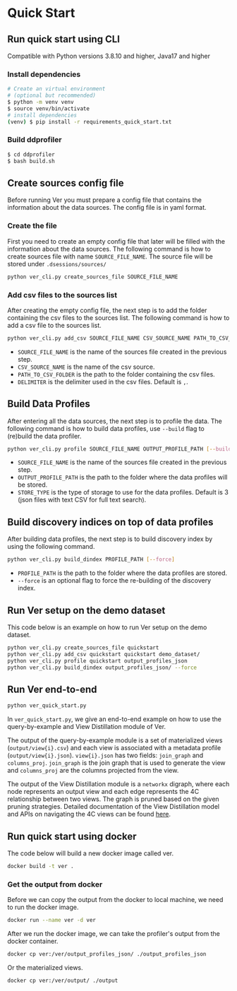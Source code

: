 # Quick Start

## Run quick start using CLI

Compatible with Python versions 3.8.10 and higher, Java17 and higher

### Install dependencies

```bash
# Create an virtual environment
# (optional but recommended)
$ python -m venv venv
$ source venv/bin/activate
# install dependencies
(venv) $ pip install -r requirements_quick_start.txt
```

### Build ddprofiler

```bash
$ cd ddprofiler
$ bash build.sh
```

## Create sources config file

Before running Ver you must prepare a config file that contains the information about the data sources. The config file is in yaml format.

### Create the file

First you need to create an empty config file that later will be filled with the information about the data sources. The following command is how to create sources file with name `SOURCE_FILE_NAME`.
The source file will be stored under `.dsessions/sources/`

```bash
python ver_cli.py create_sources_file SOURCE_FILE_NAME
```

### Add csv files to the sources list

After creating the empty config file, the next step is to add the folder containing the csv files to the sources list. The following command is how to add a csv file to the sources list.

```bash
python ver_cli.py add_csv SOURCE_FILE_NAME CSV_SOURCE_NAME PATH_TO_CSV_FOLDER [--sep DELIMITER]
```

- `SOURCE_FILE_NAME` is the name of the sources file created in the previous step.
- `CSV_SOURCE_NAME` is the name of the csv source.
- `PATH_TO_CSV_FOLDER` is the path to the folder containing the csv files.
- `DELIMITER` is the delimiter used in the csv files. Default is `,`.

## Build Data Profiles

After entering all the data sources, the next step is to profile the data. The following command is how to build data profiles, use `--build` flag to (re)build the data profiler.

```bash
python ver_cli.py profile SOURCE_FILE_NAME OUTPUT_PROFILE_PATH [--build] [--store_type STORE_TYPE]
```

- `SOURCE_FILE_NAME` is the name of the sources file created in the previous step.
- `OUTPUT_PROFILE_PATH` is the path to the folder where the data profiles will be stored.
- `STORE_TYPE` is the type of storage to use for the data profiles. Default is 3 (json files with text CSV for full text search).

## Build discovery indices on top of data profiles

After building data profiles, the next step is to build discovery index by using the following command.

```bash
python ver_cli.py build_dindex PROFILE_PATH [--force]
```

- `PROFILE_PATH` is the path to the folder where the data profiles are stored.
- `--force` is an optional flag to force the re-building of the discovery index.

## Run Ver setup on the demo dataset

This code below is an example on how to run Ver setup on the demo dataset.

```bash
python ver_cli.py create_sources_file quickstart
python ver_cli.py add_csv quickstart quickstart demo_dataset/
python ver_cli.py profile quickstart output_profiles_json
python ver_cli.py build_dindex output_profiles_json/ --force
```

## Run Ver end-to-end

```bash
python ver_quick_start.py
```

In `ver_quick_start.py`, we give an end-to-end example on how to use the query-by-example and View Distillation module of Ver.

The output of the query-by-example module is a set of materialized views (`output/view{i}.csv`) and each view is associated with a metadata profile (`output/view{i}.json`). `view{i}.json` has two fields: `join_graph` and `columns_proj`. `join_graph` is the join graph that is used to generate the view and `columns_proj` are the columns projected from the view.

The output of the View Distillation module is a `networkx` digraph, where each node represents an output view and each edge represents the 4C relationship between two views. The graph is pruned based on the given pruning strategies. Detailed documentation of the View Distillation model and APIs on navigating the 4C views can be found [here](https://github.com/TheDataStation/ver/blob/main/view_distillation/README.md).

## Run quick start using docker

The code below will build a new docker image called ver.

```bash
docker build -t ver .
```

### Get the output from docker

Before we can copy the output from the docker to local machine, we need to run the docker image.

```bash
docker run --name ver -d ver
```

After we run the docker image, we can take the profiler's output from the docker container.

```bash
docker cp ver:/ver/output_profiles_json/ ./output_profiles_json
```

Or the materialized views.

```bash
docker cp ver:/ver/output/ ./output
```
